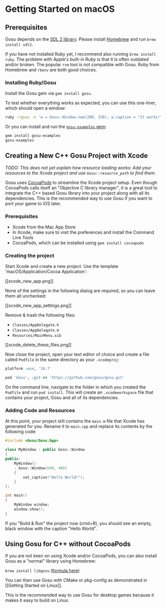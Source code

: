 # Getting Started on macOS

## Prerequisites

Gosu depends on the [SDL 2 library](http://www.libsdl.org/). Please install [Homebrew](http://brew.sh) and run `brew install sdl2`.

If you have not installed Ruby yet, I recommend also running `brew install ruby`. The problem with Apple's built-in Ruby is that it is often outdated and/or broken. The popular `rvm` tool is not compatible with Gosu. Ruby from Homebrew and `rbenv` are both good choices.

### Installing Ruby/Gosu

Install the Gosu gem via `gem install gosu`.

To test whether everything works as expected, you can use this one-liner, which should open a window:

```bash
ruby -rgosu -e 'w = Gosu::Window.new(200, 150); w.caption = "It works!"; w.show'
```

Or you can install and run the [`gosu-examples` gem](https://github.com/gosu/gosu-examples):

```bash
gem install gosu-examples
gosu-examples
```

## Creating a New C++ Gosu Project with Xcode

*TODO: This does not yet explain how resource loading works: Add your resources to the Xcode project and use `Gosu::resource_path` to find them.*

Gosu uses [CocoaPods](http://cocoapods.org/) to streamline the Xcode project setup. Even though CocoaPods calls itself an "Objective C library manager", it is a great tool to integrate the C++ based Gosu library into your project along with all its dependencies. This is the recommended way to use Gosu if you want to port your game to iOS later.

### Prerequisites

* Xcode from the Mac App Store
* In Xcode, make sure to visit the preferences and install the Command Line Tools
* CocoaPods, which can be installed using `gem install cocoapods`

### Creating the project

Start Xcode and create a new project. Use the template 'macOS/Application/Cocoa Application':

[[xcode_new_app.png]]

None of the settings in the following dialog are required, so you can leave them all unchecked:

[[xcode_new_app_settings.png]]

Remove & trash the following files:

* `Classes/AppDelegate.h`
* `Classes/AppDelegate.m`
* `Resources/MainMenu.xib`

[[xcode_delete_these_files.png]]

Now close the project, open your text editor of choice and create a file called `Podfile` in the same directory as your `.xcodeproj`:

```ruby
platform :osx, '10.7'

pod 'Gosu', :git => 'https://github.com/gosu/gosu.git'
```

On the command line, navigate to the folder in which you created the `Podfile` and run `pod install`. This will create an `.xcodeworkspace` file that contains your project, Gosu and all of its dependencies.

### Adding Code and Resources

At this point, your project still contains the `main.m` file that Xcode has generated for you. Rename it to `main.cpp` and replace its contents by the following code:

```cpp
#include <Gosu/Gosu.hpp>

class MyWindow : public Gosu::Window
{
public:
    MyWindow()
    : Gosu::Window(640, 480)
    {
        set_caption("Hello World!");
    }
};

int main()
{
    MyWindow window;
    window.show();
}
```

If you "Build & Run" the project now (cmd+R), you should see an empty, black window with the caption "Hello World".

## Using Gosu for C++ without CocoaPods

If you are not keen on using Xcode and/or CocoaPods, you can also install Gosu as a "normal" library using Homebrew:

`brew install libgosu` ([formula here](https://github.com/Homebrew/homebrew-core/blob/master/Formula/libgosu.rb))

You can then use Gosu with CMake or pkg-config as demonstrated in [[Getting Started on Linux]].

This is the recommended way to use Gosu for desktop games because it makes it easy to build on Linux.